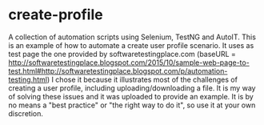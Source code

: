 # create-profile
A collection of automation scripts using Selenium, TestNG and AutoIT.
This is an example of how to automate a create user profile scenario. It uses as test page the one provided by softwaretestingplace.com (baseURL = http://softwaretestingplace.blogspot.com/2015/10/sample-web-page-to-test.html#http://softwaretestingplace.blogspot.com/p/automation-testing.html)
I chose it because it illustrates most of the challenges of creating a user profile, including uploading/downloading a file.
It is my way of solving these issues and it was uploaded to provide an example. It is by no means a "best practice" or "the right way to do it", so use it at your own discretion.
